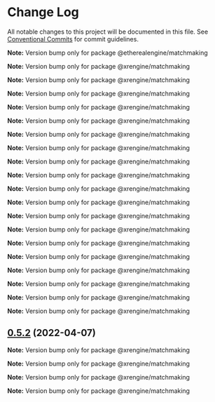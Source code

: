 # Change Log

All notable changes to this project will be documented in this file.
See [Conventional Commits](https://conventionalcommits.org) for commit guidelines.



**Note:** Version bump only for package @etherealengine/matchmaking







**Note:** Version bump only for package @xrengine/matchmaking







**Note:** Version bump only for package @xrengine/matchmaking







**Note:** Version bump only for package @xrengine/matchmaking







**Note:** Version bump only for package @xrengine/matchmaking







**Note:** Version bump only for package @xrengine/matchmaking







**Note:** Version bump only for package @xrengine/matchmaking







**Note:** Version bump only for package @xrengine/matchmaking







**Note:** Version bump only for package @xrengine/matchmaking







**Note:** Version bump only for package @xrengine/matchmaking







**Note:** Version bump only for package @xrengine/matchmaking







**Note:** Version bump only for package @xrengine/matchmaking







**Note:** Version bump only for package @xrengine/matchmaking







**Note:** Version bump only for package @xrengine/matchmaking







**Note:** Version bump only for package @xrengine/matchmaking







**Note:** Version bump only for package @xrengine/matchmaking







**Note:** Version bump only for package @xrengine/matchmaking







**Note:** Version bump only for package @xrengine/matchmaking







**Note:** Version bump only for package @xrengine/matchmaking







**Note:** Version bump only for package @xrengine/matchmaking





## [0.5.2](https://github.com/XRFoundation/XREngine/compare/v0.5.1...v0.5.2) (2022-04-07)

**Note:** Version bump only for package @xrengine/matchmaking







**Note:** Version bump only for package @xrengine/matchmaking







**Note:** Version bump only for package @xrengine/matchmaking







**Note:** Version bump only for package @xrengine/matchmaking
